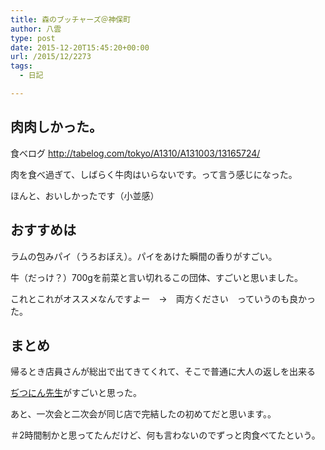 ```yaml
---
title: 森のブッチャーズ＠神保町
author: 八雲
type: post
date: 2015-12-20T15:45:20+00:00
url: /2015/12/2273
tags:
  - 日記

---
```

## 肉肉しかった。

食べログ http://tabelog.com/tokyo/A1310/A131003/13165724/
  
肉を食べ過ぎて、しばらく牛肉はいらないです。って言う感じになった。
  
ほんと、おいしかったです（小並感）

## おすすめは

ラムの包みパイ（うろおぼえ）。パイをあけた瞬間の香りがすごい。
  
牛（だっけ？）700gを前菜と言い切れるこの団体、すごいと思いました。
  
これとこれがオススメなんですよー　→　両方ください　っていうのも良かった。

## まとめ

帰るとき店員さんが総出で出てきてくれて、そこで普通に大人の返しを出来る
  
[ぢつにん先生][1]がすごいと思った。
  
あと、一次会と二次会が同じ店で完結したの初めてだと思います。。
  
＃2時間制かと思ってたんだけど、何も言わないのでずっと肉食べてたという。

 [1]: http://www.h3.dion.ne.jp/~alpha-pz/
